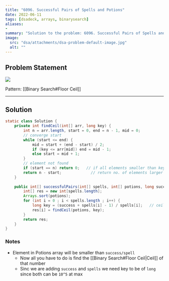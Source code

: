```yaml
---
title: "6096. Successful Pairs of Spells and Potions"
date: 2022-06-11
tags: [dsadeck, arrays, binarysearch]
aliases:
- 
summary: "Solution to the problem: 6096. Successful Pairs of Spells and Potions"
image:
  src: "dsa/attachments/dsa-problem-default-image.jpg"
  alt: ""
---
```


## Problem Statement
![](https://i.imgur.com/lGijW6K.png)


Pattern: [[Binary Search#Floor Ceil]]

---

## Solution
``` java
static class Solution {
	private int findCeil(int[] arr, long key) {
		int n = arr.length, start = 0, end = n - 1, mid = 0;
		// converge start
		while (start <= end) {
			mid = start + (end - start) / 2;
			if (key <= arr[mid]) end = mid - 1;
			else start = mid + 1;
		}
		// element not found
		if (start == n) return 0;   // if all elements smaller than key, start OOB
		return n - start;             // return no. of elements larger than key
	}
	
	public int[] successfulPairs(int[] spells, int[] potions, long success) {
		int[] res = new int[spells.length];
		Arrays.sort(potions);
		for (int i = 0 ; i < spells.length ; i++) {
			long key = (success + spells[i] - 1) / spells[i];   // ceil of division
			res[i] = findCeil(potions, key);
		}
		return res;
	}
}
```

### Notes
- Element in Potions array will be smaller than `success/spell` 
	- Now all you have to do is find the [[Binary Search#Floor Ceil|Ceil]] of that number
	- Sinc we are adding `success` and `spells` we need key to be of `long` since both can be `10^5` at max



